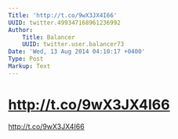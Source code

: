 ```yaml
---
Title: 'http://t.co/9wX3JX4I66'
UUID: twitter.499347168961236992
Author:
    Title: Balancer
    UUID: twitter.user.balancer73
Date: 'Wed, 13 Aug 2014 04:10:17 +0400'
Type: Post
Markup: Text
---
```


# http://t.co/9wX3JX4I66

http://t.co/9wX3JX4I66